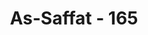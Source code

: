 ---
title: "As-Saffat - 165"
no: 165
arabic_no: ١٦٥
ayah: وَاِنَّا لَنَحْنُ الصَّۤافُّوْنَۖ
translation: "dan sesungguhnya kami selalu teratur dalam barisan (dalam melaksanakan perintah Allah)."
tafsir: "Lebih jauh para malaikat itu menjelaskan bahwa mereka dalam menjalankan tugasnya berbaris-baris, yaitu selalu sigap melaksanakan tugasnya dan bekerjasama dalam kesatuan-kesatuan yang kuat. Dengan berbaris-baris seperti itu maka tugas dilaksanakan mereka dengan penuh semangat, gegap-gempita, dan sempurna, sehingga pelaksanaan tugas itu sukses secara maksimal tanpa ada yang kurang atau yang lebih. Pelaksanaan tugas secara serius itu memberikan petunjuk bahwa mereka sangat patuh kepada Allah dan menjalankan perintah-Nya.\n\nKepatuhan dan keseriusan malaikat menjalankan tugasnya itu perlu ditiru oleh kaum muslimin. Dalam sebuah hadis sahih yang diriwayatkan oleh Muslim yang bersumber dari Jabir bin Samurah, ia mengatakan: \n\nDari Jabir bin Samurah bahwa Rasulullah suatu ketika keluar menemui kami sedang kami berada di dalam masjid, lalu beliau bersabda, 'Mengapa kalian tidak berbaris seperti malaikat berbaris di sisi Tuhannya? Lalu kami bertanya, 'Ya, Rasulullah, bagaimana caranya malaikat-malaikat itu berbaris di sisi Tuhannya? Rasulullah bersabda, 'Mereka mengisi sampai penuh barisan pertama dan merapatkannya.\" (Riwayat Muslim)\n\nKarena terinspirasi oleh ayat itu, Khalifah Umar bin Khaththab mengatur saf-saf sebelum mengimami salat. Dilaporkan oleh Abu Nadhrah: \n\nUmar r.a. ketika iqamat dilantunkan, ia menghadap kepada jamaah dan berkata, \"Atur saf-saf kalian, luruskan barisan kalian! Allah Ta'ala ingin kalian mengikuti perilaku malaikat.\" Kemudian ia membaca ayat: \"wa inna lanahnu ash-shaffun\" \"Hai Fulan mundur, hai Fulan maju!\" Setelah itu ia maju ke depan dan membaca takbir (mengimami salat). (Riwayat Ibnu Abi hatim dan Ibnu Jarir)."
---